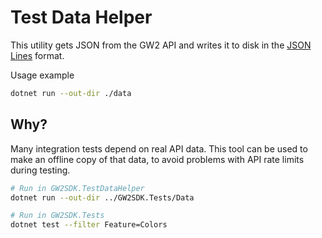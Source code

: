 # Test Data Helper

This utility gets JSON from the GW2 API and writes it to disk in the
[JSON Lines](https://jsonlines.org/) format.

Usage example

```sh
dotnet run --out-dir ./data
```

## Why?

Many integration tests depend on real API data. This tool can be used to make an
offline copy of that data, to avoid problems with API rate limits during testing.

```sh
# Run in GW2SDK.TestDataHelper
dotnet run --out-dir ../GW2SDK.Tests/Data

# Run in GW2SDK.Tests
dotnet test --filter Feature=Colors
```
